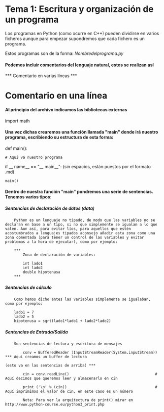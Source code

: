 Tema 1: Escritura y organización de un programa
===============================================

Los programas en Python (como ocurre en C++) pueden dividirse en varios ficheros aunque para empezar supondremos que cada fichero es un programa. 

Estos programas son de la forma: _Nombredelprograma.py_

#### Podemos incluir comentarios del lenguaje natural, estos se realizan así

*** Comentario en 
		varias líneas ***

  # Comentario en una línea

#### Al principio del archivo indicamos las bibliotecas externas

import math

#### Una vez dichas crearemos una función llamada "main" donde irá nuestro programa, escribiendo su estructura de esta forma:

def main():

    # Aquí va nuestro programa

if __ name__ == "__ main__":  (sin espacios, están puestos por el formato .md)

    main()


#### Dentro de nuestra función "main" pondremos una serie de sentencias. Tenemos varios tipos:

##### Sentencias de declaración de datos (data)
		
		Python es un lenguaje no tipado, de modo que las variables no se declaran en base a un tipo, si no que simplemente se igualan a lo que valen. Aun así, para evitar líos, para aquellos que estén acostumbrados a lenguajes tipados aconsejo añadir esta zona como una zona comentada (para tener un control de las variables y evitar problemas a la hora de ejecutar), como por ejemplo:

		***
			Zona de declaración de variables:

			int lado1
			int lado2
			double hipotenusa
		***

##### Sentencias de cálculo

		Como hemos dicho antes las variables simplemente se igualaban, como por ejemplo:

		lado1 = 7
		lado2 = 5
		hipotenusa = sqrt(lado1*lado1 + lado2*lado2)

##### Sentencias de Entrada/Salida

		Son sentencias de lectura y escritura de mensajes

			conv = BufferedReader (InputStreamReader(System.inputStream))	*** Aquí creamos un buffer de lectura 
																				(esto va en las sentencias de arriba) ***

			cin = conv.readLine() 										# Aquí decimos que queremos leer y almacenarlo en cin
			
			print ('\n' % (cin))										# Aquí imprimimos el valor de cin, en este caso es un número

			Nota: Para ver la arquitectura de print() mirar en http://www.python-course.eu/python3_print.php


